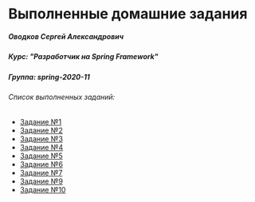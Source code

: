 Выполненные домашние задания
=============================

##### Оводков Сергей Александрович
##### Курс: "Разработчик на Spring Framework"
##### Группа: spring-2020-11
###### Список выполненных заданий:

* [Задание №1](https://github.com/Gravonere/2020-02-otus-spring-Ovodkov/tree/master/homework1)
* [Задание №2](https://github.com/Gravonere/2020-02-otus-spring-Ovodkov/tree/master/homework2)
* [Задание №3](https://github.com/Gravonere/2020-02-otus-spring-Ovodkov/tree/master/homework3)
* [Задание №4](https://github.com/Gravonere/2020-02-otus-spring-Ovodkov/tree/master/homework4)
* [Задание №5](https://github.com/Gravonere/2020-02-otus-spring-Ovodkov/tree/master/homework5)
* [Задание №6](https://github.com/Gravonere/2020-02-otus-spring-Ovodkov/tree/master/homework6)
* [Задание №7](https://github.com/Gravonere/2020-02-otus-spring-Ovodkov/tree/master/homework7)
* [Задание №9](https://github.com/Gravonere/2020-02-otus-spring-Ovodkov/tree/master/homework9)
* [Задание №10](https://github.com/Gravonere/2020-02-otus-spring-Ovodkov/tree/master/homework10)

